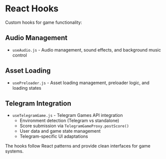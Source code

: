# React Hooks

Custom hooks for game functionality:

## Audio Management
- `useAudio.js` - Audio management, sound effects, and background music control

## Asset Loading  
- `usePreloader.js` - Asset loading management, preloader logic, and loading states

## Telegram Integration
- `useTelegramGame.js` - Telegram Games API integration
  - Environment detection (Telegram vs standalone)
  - Score submission via `TelegramGameProxy.postScore()`
  - User data and game state management
  - Telegram-specific UI adaptations

The hooks follow React patterns and provide clean interfaces for game systems.
